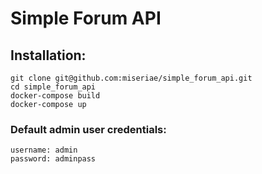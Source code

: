 # Simple Forum API

## Installation:

```
git clone git@github.com:miseriae/simple_forum_api.git
cd simple_forum_api
docker-compose build
docker-compose up
```

### Default admin user credentials:
```
username: admin
password: adminpass
```